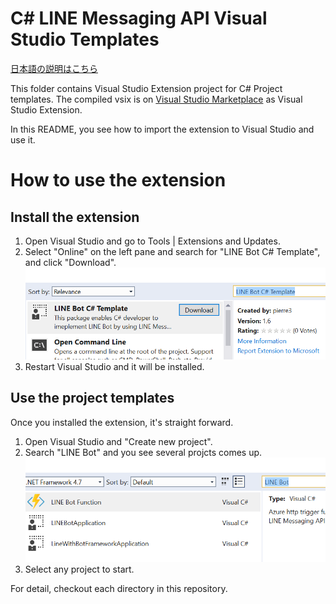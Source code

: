# C# LINE Messaging API Visual Studio Templates

[日本語の説明はこちら](./README_JP.md)

This folder contains Visual Studio Extension project for C# Project templates. The compiled vsix is on [Visual Studio Marketplace](https://marketplace.visualstudio.com/items?itemName=pierre3.LINEBotCSharpTemplate) as Visual Studio Extension.

In this README, you see how to import the extension to Visual Studio and use it.

# How to use the extension

## Install the extension
1. Open Visual Studio and go to Tools | Extensions and Updates.
1. Select "Online" on the left pane and search for "LINE Bot C# Template", and click "Download". <br/>
![ExtensionSearch.PNG](../ImagesForREADME/ExtensionSearch.PNG)
1. Restart Visual Studio and it will be installed.

## Use the project templates  
Once you installed the extension, it's straight forward.

1. Open Visual Studio and "Create new project".
1. Search "LINE Bot" and you see several projcts comes up. <br/>
![LINEBotTemplates.PNG](../ImagesForREADME/LINEBotTemplates.PNG)  
1. Select any project to start.

For detail, checkout each directory in this repository.
